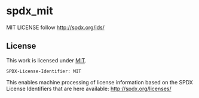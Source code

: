 # spdx_mit

MIT LICENSE follow http://spdx.org/ids/

## License

This work is licensed under [MIT](https://spdx.org/licenses/MIT.html).

`SPDX-License-Identifier: MIT`

This enables machine processing of license information based on the SPDX License Identifiers that are here available: http://spdx.org/licenses/
